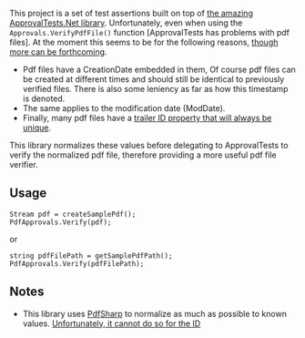 This project is a set of test assertions built on top of [the amazing ApprovalTests.Net library](https://github.com/approvals/ApprovalTests.Net/). Unfortunately, even when using the `Approvals.VerifyPdfFile()` function [ApprovalTests has problems with pdf files]. At the moment this seems to be for the following reasons, [though more can be forthcoming](http://stackoverflow.com/questions/20039691/reason-why-pdf-files-have-differences).

* Pdf files have a CreationDate embedded in them, Of course pdf files can be created at different times and should still be identical to previously verified files. There is also some leniency as far as how this timestamp is denoted.
* The same applies to the modification date (ModDate).
* Finally, many pdf files have a [trailer ID property that will always be unique](http://stackoverflow.com/questions/20085899/what-is-the-id-field-in-a-pdf-file/20091203?noredirect=1#20091203).

This library normalizes these values before delegating to ApprovalTests to verify the normalized pdf file, therefore providing a more useful pdf file verifier.

## Usage

	Stream pdf = createSamplePdf();
    PdfApprovals.Verify(pdf);
        
or
	
	string pdfFilePath = getSamplePdfPath();
    PdfApprovals.Verify(pdfFilePath);


## Notes

* This library uses [PdfSharp](http://pdfsharp.com/PDFsharp/) to normalize as much as possible to known values. [Unfortunately, it cannot do so for the ID](http://forum.pdfsharp.net/viewtopic.php?f=2&t=2656&p=7644#p7644)